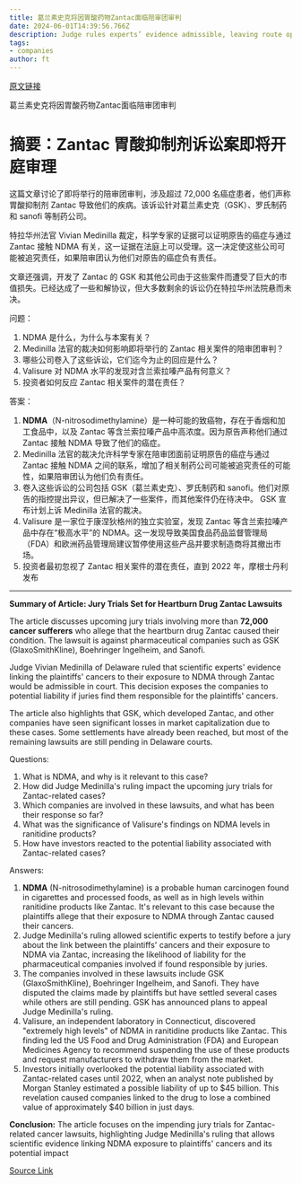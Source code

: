 ```yaml
---
title: 葛兰素史克将因胃酸药物Zantac面临陪审团审判
date: 2024-06-01T14:39:56.766Z
description: Judge rules experts’ evidence admissible, leaving route open for 72,000 cancer sufferers to bring cases
tags: 
- companies
author: ft
---
```


[原文链接](https://ft.com/content/b5d60754-9635-4909-9481-af02de8d9525)

葛兰素史克将因胃酸药物Zantac面临陪审团审判

# 摘要：Zantac 胃酸抑制剂诉讼案即将开庭审理

这篇文章讨论了即将举行的陪审团审判，涉及超过 72,000 名癌症患者，他们声称胃酸抑制剂 Zantac 导致他们的疾病。该诉讼针对葛兰素史克（GSK）、罗氏制药和 sanofi 等制药公司。

特拉华州法官 Vivian Medinilla 裁定，科学专家的证据可以证明原告的癌症与通过 Zantac 接触 NDMA 有关，这一证据在法庭上可以受理。这一决定使这些公司可能被追究责任，如果陪审团认为他们对原告的癌症负有责任。

文章还强调，开发了 Zantac 的 GSK 和其他公司由于这些案件而遭受了巨大的市值损失。已经达成了一些和解协议，但大多数剩余的诉讼仍在特拉华州法院悬而未决。

问题：

1. NDMA 是什么，为什么与本案有关？
2. Medinilla 法官的裁决如何影响即将举行的 Zantac 相关案件的陪审团审判？
3. 哪些公司卷入了这些诉讼，它们迄今为止的回应是什么？
4. Valisure 对 NDMA 水平的发现对含兰索拉嗪产品有何意义？
5. 投资者如何反应 Zantac 相关案件的潜在责任？

答案：

1. **NDMA**（N-nitrosodimethylamine）是一种可能的致癌物，存在于香烟和加工食品中，以及 Zantac 等含兰索拉嗪产品中高浓度。因为原告声称他们通过 Zantac 接触 NDMA 导致了他们的癌症。
2. Medinilla 法官的裁决允许科学专家在陪审团面前证明原告的癌症与通过 Zantac 接触 NDMA 之间的联系，增加了相关制药公司可能被追究责任的可能性，如果陪审团认为他们负有责任。
3. 卷入这些诉讼的公司包括 GSK（葛兰素史克）、罗氏制药和 sanofi。他们对原告的指控提出异议，但已解决了一些案件，而其他案件仍在待决中。 GSK 宣布计划上诉 Medinilla 法官的裁决。
4. Valisure 是一家位于康涅狄格州的独立实验室，发现 Zantac 等含兰索拉嗪产品中存在“极高水平”的 NDMA。这一发现导致美国食品药品监督管理局（FDA）和欧洲药品管理局建议暂停使用这些产品并要求制造商将其撤出市场。
5. 投资者最初忽视了 Zantac 相关案件的潜在责任，直到 2022 年，摩根士丹利发布

---

**Summary of Article: Jury Trials Set for Heartburn Drug Zantac Lawsuits**

The article discusses upcoming jury trials involving more than  **72,000 cancer sufferers** who allege that the heartburn drug Zantac caused their condition. The lawsuit is against pharmaceutical companies such as GSK (GlaxoSmithKline), Boehringer Ingelheim, and Sanofi.

Judge Vivian Medinilla of Delaware ruled that scientific experts' evidence linking the plaintiffs' cancers to their exposure to NDMA through Zantac would be admissible in court. This decision exposes the companies to potential liability if juries find them responsible for the plaintiffs' cancers.

The article also highlights that GSK, which developed Zantac, and other companies have seen significant losses in market capitalization due to these cases. Some settlements have already been reached, but most of the remaining lawsuits are still pending in Delaware courts.

Questions:
1. What is NDMA, and why is it relevant to this case?
2. How did Judge Medinilla's ruling impact the upcoming jury trials for Zantac-related cases?
3. Which companies are involved in these lawsuits, and what has been their response so far?
4. What was the significance of Valisure's findings on NDMA levels in ranitidine products?
5. How have investors reacted to the potential liability associated with Zantac-related cases?

Answers:
1. **NDMA** (N-nitrosodimethylamine) is a probable human carcinogen found in cigarettes and processed foods, as well as in high levels within ranitidine products like Zantac. It's relevant to this case because the plaintiffs allege that their exposure to NDMA through Zantac caused their cancers.
2. Judge Medinilla's ruling allowed scientific experts to testify before a jury about the link between the plaintiffs' cancers and their exposure to NDMA via Zantac, increasing the likelihood of liability for the pharmaceutical companies involved if found responsible by juries.
3. The companies involved in these lawsuits include GSK (GlaxoSmithKline), Boehringer Ingelheim, and Sanofi. They have disputed the claims made by plaintiffs but have settled several cases while others are still pending. GSK has announced plans to appeal Judge Medinilla's ruling.
4. Valisure, an independent laboratory in Connecticut, discovered "extremely high levels" of NDMA in ranitidine products like Zantac. This finding led the US Food and Drug Administration (FDA) and European Medicines Agency to recommend suspending the use of these products and request manufacturers to withdraw them from the market.
5. Investors initially overlooked the potential liability associated with Zantac-related cases until 2022, when an analyst note published by Morgan Stanley estimated a possible liability of up to $45 billion. This revelation caused companies linked to the drug to lose a combined value of approximately $40 billion in just days.

**Conclusion:** The article focuses on the impending jury trials for Zantac-related cancer lawsuits, highlighting Judge Medinilla's ruling that allows scientific evidence linking NDMA exposure to plaintiffs' cancers and its potential impact

[Source Link](https://ft.com/content/b5d60754-9635-4909-9481-af02de8d9525)

